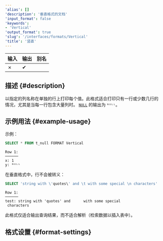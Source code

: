 ```yaml
---
'alias': []
'description': '垂直格式的文档'
'input_format': false
'keywords':
- 'Vertical'
'output_format': true
'slug': '/interfaces/formats/Vertical'
'title': '竖直'
---
```




| 输入  | 输出    | 别名  |
|-------|--------|-------|
| ✗     | ✔      |       |

## 描述 {#description}

以指定的列名称在单独的行上打印每个值。此格式适合打印只有一行或少数几行的情况，尤其是当每一行包含大量列时。
[`NULL`](/sql-reference/syntax.md) 的输出为 `ᴺᵁᴸᴸ`。

## 示例用法 {#example-usage}

示例：

```sql
SELECT * FROM t_null FORMAT Vertical
```

```response
Row 1:
──────
x: 1
y: ᴺᵁᴸᴸ
```

在垂直格式中，行不会被转义：

```sql
SELECT 'string with \'quotes\' and \t with some special \n characters' AS test FORMAT Vertical
```

```response
Row 1:
──────
test: string with 'quotes' and      with some special
 characters
```

此格式仅适合输出查询结果，而不适合解析（检索数据以插入表中）。

## 格式设置 {#format-settings}
